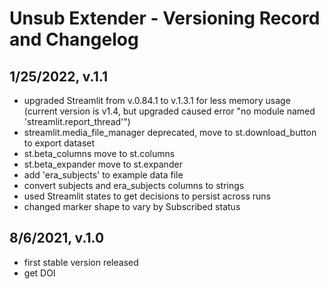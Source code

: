 # Unsub Extender - Versioning Record and Changelog

## 1/25/2022, v.1.1
- upgraded Streamlit from v.0.84.1 to v.1.3.1 for less memory usage (current version is v1.4, but upgraded caused error "no module named 'streamlit.report_thread'")
- streamlit.media_file_manager deprecated, move to st.download_button to export dataset
- st.beta_columns move to st.columns
- st.beta_expander move to st.expander
- add 'era_subjects' to example data file
- convert subjects and era_subjects columns to strings
- used Streamlit states to get decisions to persist across runs
- changed marker shape to vary by Subscribed status

## 8/6/2021, v.1.0
- first stable version released
- get DOI
